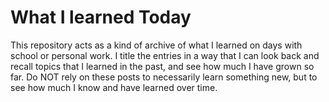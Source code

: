 # What I learned Today

This repository acts as a kind of archive of what I learned on days with school or personal work. I title the entries in a way that I can look back and recall topics that I learned in the past, and see how much I have grown so far. Do NOT rely on these posts to necessarily learn something new, but to see how much I know and have learned over time.
